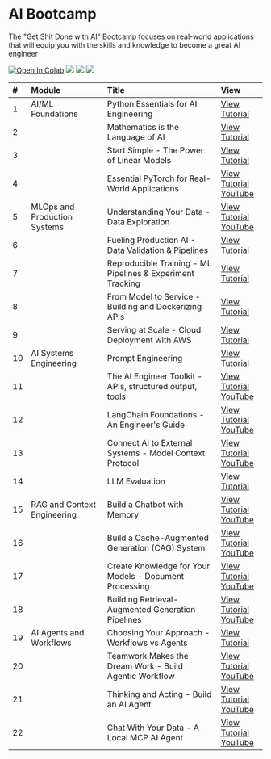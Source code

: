 # AI Bootcamp

The "Get Shit Done with AI" Bootcamp focuses on real-world applications that will equip you with the skills and knowledge to become a great AI engineer

[![Open In Colab](https://colab.research.google.com/assets/colab-badge.svg)](https://colab.research.google.com/github/curiousily/AI-Bootcamp/)
[![](https://dcbadge.vercel.app/api/server/UaNPxVD6tv?style=flat)](https://discord.gg/UaNPxVD6tv)
[![](https://img.shields.io/youtube/channel/subscribers/UCoW_WzQNJVAjxo4osNAxd_g?label=Watch%20on%20YouTube)](https://bit.ly/venelin-subscribe)
[![](https://img.shields.io/github/license/curiousily/AI-Bootcamp)](https://github.com/curiousily/AI-Bootcamp/blob/master/LICENSE)

| # | Module | Title | View |
| :-- | :--------------------------- | :----------------------------------------------------------- | :---------------------------------------------------------------------------------------------------------------------------------------------------------------------------------------------- |
| 1 | AI/ML Foundations | Python Essentials for AI Engineering | [View Tutorial](https://www.mlexpert.io/academy/v1/foundations/python-essentials) |
| 2 | | Mathematics is the Language of AI | [View Tutorial](https://www.mlexpert.io/academy/v1/foundations/mathematics-for-ai) |
| 3 | | Start Simple - The Power of Linear Models | [View Tutorial](https://www.mlexpert.io/academy/v1/foundations/linear-models) |
| 4 | | Essential PyTorch for Real-World Applications | [View Tutorial](https://www.mlexpert.io/academy/v1/foundations/real-world-pytorch) <br> [YouTube](https://www.youtube.com/watch?v=dgs_9quxZXk) |
| 5 | MLOps and Production Systems | Understanding Your Data - Data Exploration | [View Tutorial](https://www.mlexpert.io/academy/v1/ml-in-production/data-exploration) <br> [YouTube](https://www.youtube.com/watch?v=dgs_9quxZXk) |
| 6 | | Fueling Production AI - Data Validation & Pipelines | [View Tutorial](https://www.mlexpert.io/academy/v1/ml-in-production/data-validation-and-processing) |
| 7 | | Reproducible Training - ML Pipelines & Experiment Tracking | [View Tutorial](https://www.mlexpert.io/academy/v1/ml-in-production/machine-learning-pipelines) |
| 8 | | From Model to Service - Building and Dockerizing APIs | [View Tutorial](https://www.mlexpert.io/academy/v1/ml-in-production/model-to-container) |
| 9 | | Serving at Scale - Cloud Deployment with AWS | [View Tutorial](https://www.mlexpert.io/academy/v1/ml-in-production/cloud-deployment) |
| 10 | AI Systems Engineering | Prompt Engineering | [View Tutorial](https://www.mlexpert.io/academy/v1/ai-systems-engineering/prompt-engineering) |
| 11 | | The AI Engineer Toolkit - APIs, structured output, tools | [View Tutorial](https://www.mlexpert.io/academy/v1/ai-systems-engineering/ai-engineer-toolkit) <br> [YouTube](https://www.youtube.com/watch?v=10Pixhd9f9k) |
| 12 | | LangChain Foundations - An Engineer's Guide | [View Tutorial](https://www.mlexpert.io/academy/v1/ai-systems-engineering/langchain-foundations) <br> [YouTube](https://www.youtube.com/watch?v=W8XKeV94xhk) |
| 13 | | Connect AI to External Systems - Model Context Protocol | [View Tutorial](https://www.mlexpert.io/academy/v1/ai-systems-engineering/model-context-protocol) <br> [YouTube](https://www.youtube.com/watch?v=aiH79Q-LGjY) |
| 14 | | LLM Evaluation | [View Tutorial](https://www.mlexpert.io/academy/v1/ai-systems-engineering/llm-evaluation) |
| 15 | RAG and Context Engineering | Build a Chatbot with Memory | [View Tutorial](https://www.mlexpert.io/academy/v1/context-engineering/build-chatbot) <br> [YouTube](https://www.youtube.com/watch?v=XdbIv7AE3VA) |
| 16 | | Build a Cache-Augmented Generation (CAG) System | [View Tutorial](https://www.mlexpert.io/academy/v1/context-engineering/cache-augmented-generation) <br> [YouTube](https://www.youtube.com/watch?v=r6-3y7g8bw4) |
| 17 | | Create Knowledge for Your Models - Document Processing | [View Tutorial](https://www.mlexpert.io/academy/v1/context-engineering/document-processing-for-ai) <br> [YouTube](https://www.youtube.com/watch?v=B5XD-qpL0FU) |
| 18 | | Building Retrieval-Augmented Generation Pipelines | [View Tutorial](https://www.mlexpert.io/academy/v1/context-engineering/rag-pipelines) <br> [YouTube](https://www.youtube.com/watch?v=Fyry6WO9nlc) |
| 19 | AI Agents and Workflows | Choosing Your Approach - Workflows vs Agents | [View Tutorial](https://www.mlexpert.io/academy/v1/ai-agents/agents-and-workflows) |
| 20 | | Teamwork Makes the Dream Work - Build Agentic Workflow | [View Tutorial](https://www.mlexpert.io/academy/v1/ai-agents/build-agentic-workflow) <br> [YouTube](https://www.youtube.com/watch?v=dVf1z2BDVtI) |
| 21 | | Thinking and Acting - Build an AI Agent | [View Tutorial](https://www.mlexpert.io/academy/v1/ai-agents/build-ai-agent) <br> [YouTube](https://www.youtube.com/watch?v=ay_sYadoxgk) |
| 22 | | Chat With Your Data - A Local MCP AI Agent | [View Tutorial](https://www.mlexpert.io/academy/v1/ai-agents/build-mcp-agent) <br> [YouTube](https://www.youtube.com/watch?v=ZkMlWwgiFGw) |